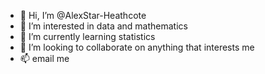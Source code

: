 - 👋 Hi, I’m @AlexStar-Heathcote
- 👀 I’m interested in data and mathematics
- 🌱 I’m currently learning statistics
- 💞️ I’m looking to collaborate on anything that interests me
- 📫 email me

<!---
AlexStar-Heathcote/AlexStar-Heathcote is a ✨ special ✨ repository because its `README.md` (this file) appears on your GitHub profile.
You can click the Preview link to take a look at your changes.
--->
